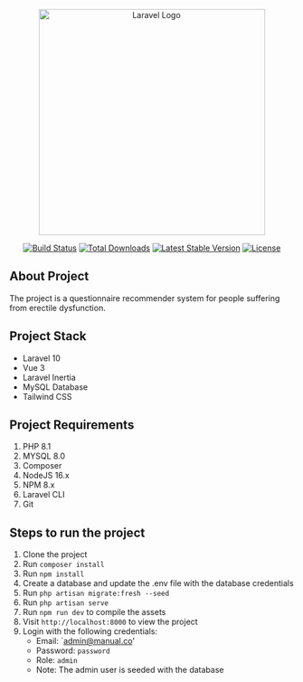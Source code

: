 <p align="center"><a href="https://laravel.com" target="_blank"><img src="https://raw.githubusercontent.com/laravel/art/master/logo-lockup/5%20SVG/2%20CMYK/1%20Full%20Color/laravel-logolockup-cmyk-red.svg" width="400" alt="Laravel Logo"></a></p>

<p align="center">
<a href="https://github.com/laravel/framework/actions"><img src="https://github.com/laravel/framework/workflows/tests/badge.svg" alt="Build Status"></a>
<a href="https://packagist.org/packages/laravel/framework"><img src="https://img.shields.io/packagist/dt/laravel/framework" alt="Total Downloads"></a>
<a href="https://packagist.org/packages/laravel/framework"><img src="https://img.shields.io/packagist/v/laravel/framework" alt="Latest Stable Version"></a>
<a href="https://packagist.org/packages/laravel/framework"><img src="https://img.shields.io/packagist/l/laravel/framework" alt="License"></a>
</p>

## About Project

The project is a questionnaire recommender system for people suffering from erectile dysfunction.

## Project Stack
- Laravel 10
- Vue 3
- Laravel Inertia
- MySQL Database
- Tailwind CSS

## Project Requirements
1. PHP 8.1
2. MYSQL 8.0
3. Composer
4. NodeJS 16.x
5. NPM 8.x
6. Laravel CLI
7. Git


## Steps to run the project
1. Clone the project
2. Run `composer install`
3. Run `npm install`
4. Create a database and update the .env file with the database credentials
5. Run `php artisan migrate:fresh --seed`
6. Run `php artisan serve`
7. Run `npm run dev` to compile the assets
8. Visit `http://localhost:8000` to view the project
9. Login with the following credentials:
    - Email: `admin@manual.co'
    - Password: `password`
    - Role: `admin`
    - Note: The admin user is seeded with the database


